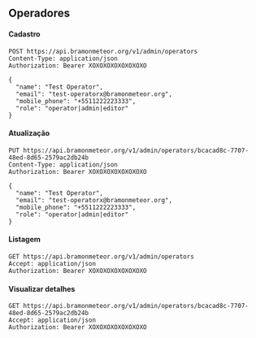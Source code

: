 ## Operadores

#### Cadastro

```http request
POST https://api.bramonmeteor.org/v1/admin/operators
Content-Type: application/json
Authorization: Bearer XOXOXOXOXOXOXOXO

{
  "name": "Test Operator",
  "email": "test-operatorx@bramonmeteor.org",
  "mobile_phone": "+5511222223333",
  "role": "operator|admin|editor"
}
```

#### Atualização

```http request
PUT https://api.bramonmeteor.org/v1/admin/operators/bcacad8c-7707-48ed-8d65-2579ac2db24b
Content-Type: application/json
Authorization: Bearer XOXOXOXOXOXOXOXO

{
  "name": "Test Operator",
  "email": "test-operatorx@bramonmeteor.org",
  "mobile_phone": "+5511222223333",
  "role": "operator|admin|editor"
}
```

#### Listagem

```http request
GET https://api.bramonmeteor.org/v1/admin/operators
Accept: application/json
Authorization: Bearer XOXOXOXOXOXOXOXO
```

#### Visualizar detalhes

```http request
GET https://api.bramonmeteor.org/v1/admin/operators/bcacad8c-7707-48ed-8d65-2579ac2db24b
Accept: application/json
Authorization: Bearer XOXOXOXOXOXOXOXO
```
